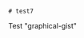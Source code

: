                                                                                                                                                                                                                                                                                                                                                                                                                                                                                                                                                                                                    # test7
Test "graphical-gist"